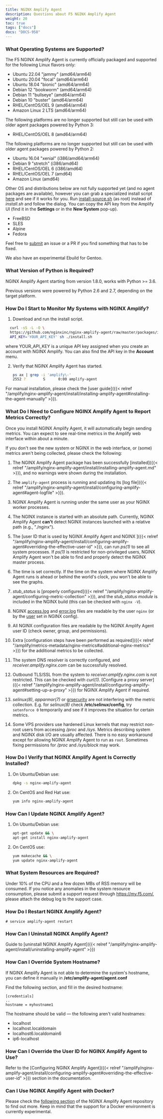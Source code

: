 ```yaml
---
title: NGINX Amplify Agent
description: Questions about F5 NGINX Amplify Agent
weight: 20
toc: true
tags: ["docs"]
docs: "DOCS-958"
---
```


### What Operating Systems are Supported?

The F5 NGINX Amplify Agent is currently officially packaged and supported for the following Linux flavors only:

  * Ubuntu 22.04 "jammy" (amd64/arm64)
  * Ubuntu 20.04 "focal" (amd64/arm64)
  * Ubuntu 18.04 "bionic" (amd64/arm64)
  * Debian 12 "bookworm" (amd64/arm64)
  * Debian 11 "bullseye" (amd64/arm64)
  * Debian 10 "buster" (amd64/arm64)
  * RHEL/CentOS/OEL 9 (amd64/arm64)
  * Amazon Linux 2 LTS (amd64/arm64)

The following platforms are no longer supported but still can be used with older agent packages powered by Python 3:

  * RHEL/CentOS/OEL 8 (amd64/arm64)

The following platforms are no longer supported but still can be used with older agent packages powered by Python 2:

  * Ubuntu 16.04 "xenial" (i386/amd64/arm64)
  * Debian 9 "stretch" (i386/amd64)
  * RHEL/CentOS/OEL 6 (i386/amd64)
  * RHEL/CentOS/OEL 7 (amd64)
  * Amazon Linux (amd64)

Other OS and distributions below are not fully supported yet (and no agent packages are available), however you can grab a specialized install script [here](https://raw.githubusercontent.com/nginxinc/nginx-amplify-agent/master/packages/install-source.sh) and see if it works for you. Run [install-source.sh](https://raw.githubusercontent.com/nginxinc/nginx-amplify-agent/master/packages/install-source.sh) (as root) instead of *install.sh* and follow the dialog. You can copy the API key from the Amplify UI (find it in the **Settings** or in the **New System** pop-up).

  * FreeBSD
  * SLES
  * Alpine
  * Fedora

Feel free to [submit](https://github.com/nginxinc/nginx-amplify-agent/) an issue or a PR if you find something that has to be fixed.

We also have an experimental Ebuild for Gentoo.

### What Version of Python is Required?

NGINX Amplify Agent starting from version 1.8.0, works with Python >= 3.6.

Previous versions were powered by Python 2.6 and 2.7, depending on the target platform.

### How Do I Start to Monitor My Systems with NGINX Amplify?

1. Download and run the install script.

  ```bash
    curl -sS -L -O \
    https://github.com/nginxinc/nginx-amplify-agent/raw/master/packages/install.sh && \
    API_KEY='YOUR_API_KEY' sh ./install.sh
  ```

   where YOUR_API_KEY is a unique API key assigned when you create an account with NGINX Amplify. You can also find the API key in the **Account** menu.

2. Verify that NGINX Amplify Agent has started.

   ```bash
   ps ax | grep -i 'amplify\-'
   2552 ?        S      0:00 amplify-agent
   ```

For manual installation, please check the [user guide]({{< relref "/amplify/nginx-amplify-agent/install/installing-amplify-agent#installing-the-agent-manually" >}}).

### What Do I Need to Configure NGINX Amplify Agent to Report Metrics Correctly?

Once you install NGINX Amplify Agent, it will automatically begin sending metrics. You can expect to see real-time metrics in the Amplify web interface within about a minute.

If you don't see the new system or NGINX in the web interface, or (some) metrics aren't being collected, please check the following:

1. The NGINX Amplify Agent package has been successfully [installed]({{< relref "/amplify/nginx-amplify-agent/install/installing-amplify-agent.md" >}}), and no warnings were shown during the installation.

2. The `amplify-agent` process is running and updating its [log file]({{< relref "/amplify/nginx-amplify-agent/install/configuring-amplify-agent#agent-logfile" >}}).

3. NGINX Amplify Agent is running under the same user as your NGINX worker processes.

4. The NGINX instance is started with an absolute path. Currently, NGINX Amplify Agent **can't** detect NGINX instances launched with a relative path (e.g., "./nginx").

5. The [user ID that is used by NGINX Amplify Agent and NGINX ]({{< relref "/amplify/nginx-amplify-agent/install/configuring-amplify-agent#overriding-the-effective-user-id" >}}), can run *ps(1)* to see all system processes. If *ps(1)* is restricted for non-privileged users, NGINX Amplify Agent won't be able to find and properly detect the NGINX master process.

6. The time is set correctly. If the time on the system where NGINX Amplify Agent runs is ahead or behind the world's clock, you won't be able to see the graphs.

7. *stub_status* is [properly configured]({{< relref "/amplify/nginx-amplify-agent/configuring-metric-collection" >}}), and the *stub_status module* is included in the NGINX build (this can be checked with `nginx -V`).

8. NGINX [access.log](http://nginx.org/en/docs/http/ngx_http_log_module.html) and [error.log](http://nginx.org/en/docs/ngx_core_module.html#error_log) files are readable by the user `nginx` (or by the [user](http://nginx.org/en/docs/ngx_core_module.html#user) set in NGINX config).

9. All NGINX configuration files are readable by the NGINX Amplify Agent user ID (check owner, group, and permissions).

10. Extra [configuration steps have been performed as required]({{< relref "/amplify/metrics-metadata/nginx-metrics#additional-nginx-metrics" >}}) for the additional metrics to be collected.

11. The system DNS resolver is correctly configured, and *receiver.amplify.nginx.com* can be successfully resolved.

12. Outbound TLS/SSL from the system to *receiver.amplify.nginx.com* is not restricted. This can be checked with *curl(1)*. [Configure a proxy server]({{< relref "/amplify/nginx-amplify-agent/install/configuring-amplify-agent#setting-up-a-proxy" >}}) for NGINX Amplify Agent if required.

13. *selinux(8)*, *apparmor(7)* or [grsecurity](https://grsecurity.net) are not interfering with the metric collection. E.g. for *selinux(8)* check **/etc/selinux/config**, try `setenforce 0` temporarily and see if it improves the situation for certain metrics.

14. Some VPS providers use hardened Linux kernels that may restrict non-root users from accessing */proc* and */sys*. Metrics describing system and NGINX disk I/O are usually affected. There is no easy workaround except for allowing NGINX Amplify Agent to run as `root`. Sometimes fixing permissions for */proc* and */sys/block* may work.

### How Do I Verify that NGINX Amplify Agent Is Correctly Installed?

1. On Ubuntu/Debian use:

   ```bash
   dpkg -s nginx-amplify-agent
   ```

2. On CentOS and Red Hat use:

   ```bash
   yum info nginx-amplify-agent
   ```

### How Can I Update NGINX Amplify Agent?

1. On Ubuntu/Debian use:

   ```bash
   apt-get update && \
   apt-get install nginx-amplify-agent
   ```

2. On CentOS use:

   ```bash
   yum makecache && \
   yum update nginx-amplify-agent
   ```

### What System Resources are Required?

Under 10% of the CPU and a few dozen MBs of RSS memory will be consumed. If you notice any anomalies in the system resource consumption, please submit a support request through https://my.f5.com/, please attach the debug log to the support case.

### How Do I Restart NGINX Amplify Agent?

   ```
   # service amplify-agent restart
   ```

### How Can I Uninstall NGINX Amplify Agent?

Guide to [uninstall NGINX Amplify Agent]({{< relref "/amplify/nginx-amplify-agent/install/uninstalling-amplify-agent" >}})

### How Can I Override System Hostname?

If NGINX Amplify Agent is not able to determine the system's hostname, you can define it manually in **/etc/amplify-agent/agent.conf**

Find the following section, and fill in the desired hostname:

```nginx
[credentials]
..
hostname = myhostname1
```

The hostname should be valid — the following aren't valid hostnames:

  * localhost
  * localhost.localdomain
  * localhost6.localdomain6
  * ip6-localhost

### How Can I Override the User ID for NGINX Amplify Agent to Use?

Refer to the [Configuring NGINX Amplify Agent]({{< relref "/amplify/nginx-amplify-agent/install/configuring-amplify-agent#overriding-the-effective-user-id" >}}) section in the documentation.

### Can I Use NGINX Amplify Agent with Docker?

Please check the [following section](https://github.com/nginxinc/docker-nginx-amplify) of the NGINX Amplify Agent repository to find out more. Keep in mind that the support for a Docker environment is currently experimental.

